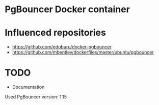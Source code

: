 # PgBouncer Docker container

# Influenced repositories
- https://github.com/edoburu/docker-pgbouncer
- https://github.com/mbentley/dockerfiles/master/ubuntu/pgbouncer

# TODO 
- Documentation

Used PgBouncer version: 1.15